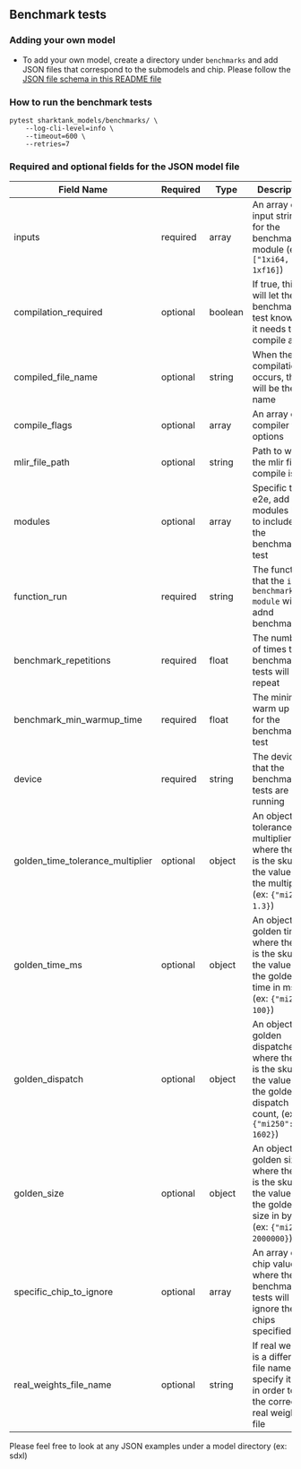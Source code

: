 ## Benchmark tests

### Adding your own model

- To add your own model, create a directory under `benchmarks` and add JSON files that correspond to the submodels and chip. Please follow the [JSON file schema in this README file](#required-and-optional-fields-for-the-json-model-file)

### How to run the benchmark tests

```
pytest sharktank_models/benchmarks/ \
    --log-cli-level=info \
    --timeout=600 \
    --retries=7 
```

### Required and optional fields for the JSON model file

| Field Name                       | Required | Type    | Description                                                                                                                  |
| -------------------------------- | -------- | ------- | ---------------------------------------------------------------------------------------------------------------------------- |
| inputs                           | required | array   | An array of input strings for the benchmark module (ex: `["1xi64, 1xf16]`)                                                   |
| compilation_required             | optional | boolean | If true, this will let the benchmark test know that it needs to compile a file                                               |
| compiled_file_name               | optional | string  | When the compilation occurs, this will be the file name                                                                      |
| compile_flags                    | optional | array   | An array of compiler flag options                                                                                            |
| mlir_file_path                   | optional | string  | Path to where the mlir file to compile is                                                                                    |
| modules                          | optional | array   | Specific to e2e, add modules here to include in the benchmarking test                                                        |
| function_run                     | required | string  | The function that the `iree-benchmark-module` will run adnd benchmark                                                        |
| benchmark_repetitions            | required | float   | The number of times the benchmark tests will repeat                                                                          |
| benchmark_min_warmup_time        | required | float   | The minimum warm up time for the benchmark test                                                                              |
| device                           | required | string  | The device that the benchmark tests are running                                                                              |
| golden_time_tolerance_multiplier | optional | object  | An object of tolerance multipliers, where the key is the sku and the value is the multiplier, (ex: `{"mi250": 1.3}`)         |
| golden_time_ms                   | optional | object  | An object of golden times, where the key is the sku and the value is the golden time in ms, (ex: `{"mi250": 100}`)           |
| golden_dispatch                  | optional | object  | An object of golden dispatches, where the key is the sku and the value is the golden dispatch count, (ex: `{"mi250": 1602}`) |
| golden_size                      | optional | object  | An object of golden sizes, where the key is the sku and the value is the golden size in bytes, (ex: `{"mi250": 2000000}`)    |
| specific_chip_to_ignore     | optional | array   | An array of chip values, where the benchmark tests will ignore the chips specified                                           |
| real_weights_file_name           | optional | string  | If real weights is a different file name, specify it here in order to get the correct real weights file                      |

Please feel free to look at any JSON examples under a model directory (ex: sdxl)
